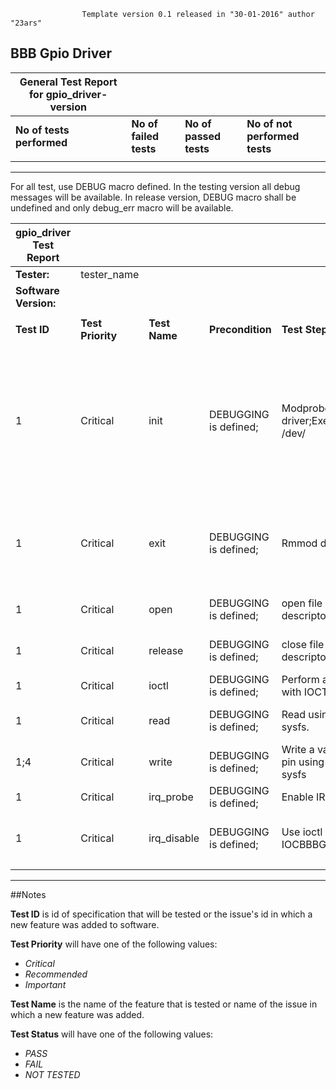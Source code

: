                     Template version 0.1 released in "30-01-2016" author "23ars"

## BBB Gpio Driver

| General Test Report for **gpio_driver**-version    |                        |              |                 |
| ------------------------- | ---------------------- | ---------------------- | ----------------------------- |
| **No of tests performed** | **No of failed tests** | **No of passed tests** | **No of not performed tests** |
|                           |                        |                        |                               |


---

For all test, use DEBUG macro defined. In the testing version all debug messages will be available. In release version, DEBUG macro shall be undefined and only debug_err macro will be available.


| gpio_driver Test Report    |                |               |                     |                   |                               |                 |
|----------------------------|----------------|---------------|---------------------| ----------------- | ----------------------------- | --------------- |
| **Tester:**                | tester_name                                          |
| **Software Version:**      |                                                      |
|                                                                                   |
| **Test ID** | **Test Priority** | **Test Name** | **Precondition**                             | **Test Steps**            | **Expected Results**          | **Test Status** |
|  1          |  Critical         | init          | DEBUGGING is defined;                        | Modprobe driver;Execute `ls /dev/ | grep "bbbgpio*"` | In console message:"Driver bbbgpio loaded.Build on Mar  1 2015 21:22:38" should be displayed. Under /dev/ bbbgpio0 should be created | PASS                |
|  1          |  Critical         | exit          | DEBUGGING is defined;                        | Rmmod driver;             | In console message:"Driver bbbgpio unloaded.Build on Mar  1 2015 21:22:38" should be displayed. | PASS |
|  1          |  Critical         | open          | DEBUGGING is defined;                        | open file descriptor      | No errors when file descriptor is opened | PASS                |
|  1          |  Critical         | release       | DEBUGGING is defined;                        | close file descriptor     | No errors when file descriptor is closed | PASS                |
|  1          |  Critical         | ioctl         | DEBUGGING is defined;                        | Perform a write with IOCTL | No errors shall be displayed            | PASS                |
|  1          |  Critical         | read          | DEBUGGING is defined;                        | Read using ioctl & sysfs. | No errors or kernel panic shall appear   | PASS                |
|  1;4        |  Critical         | write         | DEBUGGING is defined;                        | Write a value to pin using write sysfs | No errors shall be displayed | PASS                 |
|  1          |  Critical         | irq_probe     | DEBUGGING is defined;                        | Enable IRQ                | Probe is successfully         | PASS            |
|  1          |  Critical         | irq_disable   | DEBUGGING is defined;                        | Use ioctl IOCBBBGPIOSBW   | In console, message:"Disable IRQ" shall be displayed | PASS    |
|             |                   |               |                                              |                           |                               |                 |



---

##Notes

**Test ID** is id of specification that will be tested or the issue's id in which a new feature was added to software.

**Test Priority** will have one of the following values:
* *Critical*
* *Recommended*
* *Important*

**Test Name** is the name of the feature that is tested or name of the issue in which a new feature was added.

**Test Status** will have one of the following values:
* *PASS*
* *FAIL*
* *NOT TESTED*  
